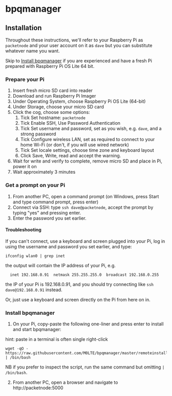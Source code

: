 # bpqmanager

## Installation

Throughout these instructions, we'll refer to your Raspberry Pi as `packetnode` and your user account on it as `dave` but you can substitute whatever name you want.

Skip to [Install bpqmanager](#install-bpqmanager) if you are experienced and have a fresh Pi prepared with Raspberry Pi OS Lite 64 bit.

### Prepare your Pi

1. Insert fresh micro SD card into reader
1. Download and run Raspberry Pi Imager
1. Under Operating System, choose Raspberry Pi OS Lite (64-bit)
1. Under Storage, choose your micro SD card
1. Click the cog, choose some options:
   1. Tick Set hostname: `packetnode`
   1. Tick Enable SSH, Use Password Authentication
   1. Tick Set username and password, set as you wish, e.g. `dave`, and a strong password
   1. Tick Configure wireless LAN, set as required to connect to your home Wi-Fi
   (or don't, if you will use wired network)
   1. Tick Set locale settings, choose time zone and keyboard layout
   1. Click Save, Write, read and accept the warning.
1. Wait for write and verify to complete, remove micro SD and place in Pi, power it on
1. Wait approximately 3 minutes

### Get a prompt on your Pi

1. From another PC, open a command prompt (on Windows, press Start and type command prompt, press enter)
1. Connect via SSH: type `ssh dave@packetnode`, accept the prompt by typing "yes" and pressing enter. 
1. Enter the password you set earlier.

#### Troubleshooting

If you can't connect, use a keyboard and screen plugged into your Pi, log in using the username and password you set earlier, and type:

```
ifconfig wlan0 | grep inet
```
the output will contain the IP address of your Pi, e.g. 
```
  inet 192.168.0.91  netmask 255.255.255.0  broadcast 192.168.0.255
```
the IP of your Pi is 192.168.0.91, and you should try connecting like `ssh dave@192.168.0.91` instead.

Or, just use a keyboard and screen directly on the Pi from here on in.

### Install bpqmanager

1. On your Pi, copy-paste the following one-liner and press enter to install and start bpqmanager:

hint: paste in a terminal is often single right-click

```
wget -qO - https://raw.githubusercontent.com/M0LTE/bpqmanager/master/remoteinstall.sh | /bin/bash
```

NB if you prefer to inspect the script, run the same command but omitting `| /bin/bash`.

2. From another PC, open a browser and navigate to http://packetnode:5000
